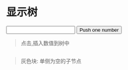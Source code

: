# 显示树

<div>
    <input v-model.number='nextNum' type='number'>
    <button @click='push'>Push one number</button>
</div>

> 点击,插入数值到树中

<div class='display-wrapper'>
    <div class='display' ref='display' :style='displayStyle'>
        <div style='display:flex'>
            <tree ref='tree'></tree>
        </div>
    </div>
</div>

> 灰色块: 单侧为空的子节点

<script>
import Vue from 'vue'
import Tree from './Tree.js'

const wait = (timeout = 10) => new Promise(r => setTimeout(r, timeout))

export default {
    name: 'display',
    components: { Tree },
    data() {
        return {
            elements: [4,2,6,3,5,1,7,0,8,4,2,3,5,6,6,3,2,3,4,53],
            nextNum: 9,
            width: 10
        }
    },
    computed: {
        displayStyle() {
            return `width: ${this.width}px`
        }
    },
    methods:{
        async insert(val) {
            await this.$refs.tree.insert(val)
        },
        async push(){
            await this.insert(this.nextNum)
            await wait(17)
            this.nextNum = Math.round(Math.random() * 100)
            await this.reWidth()
        },
        async reWidth() {
            await wait(20)
            const $el = this.$refs.display
            this.width = $el.scrollWidth
        }
    },
    async mounted() {
        while(this.elements.length) {
            await new Promise(r => setTimeout(r, 13))
            await this.insert(this.elements.shift())
        }
        await this.reWidth()
    }
}
</script>
<style>
.display-wrapper {
    overflow: auto
}
.blank-wrapper {
    display: flex;
    justify-content: center;
    align-items: center;
}
.blank { 
    padding: .2em;
    height: 1.4em;
    background: #ccc;
    color: #fff;
    display: inline-block;
    border-radius: .2em;
}
</style>

